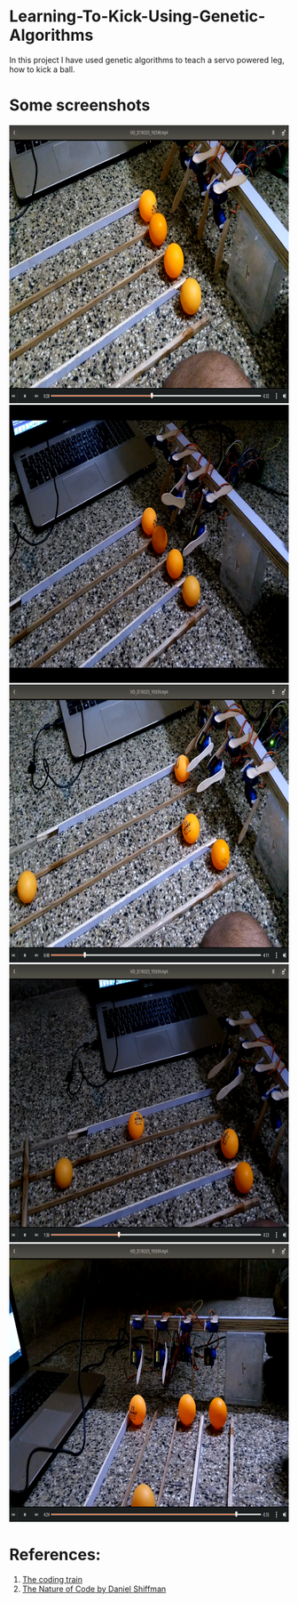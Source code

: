 # Learning-To-Kick-Using-Genetic-Algorithms

In this project I have used genetic algorithms to teach a servo powered leg, how to kick a ball.

# Some screenshots
<img src="imgs/1.png" width=800 height=500></img>
<img src="imgs/2.png" width=800 height=500></img>
<img src="imgs/3.png" width=800 height=500></img>
<img src="imgs/4.png" width=800 height=500></img>
<img src="imgs/5.png" width=800 height=500></img>

# References:
1. [The coding train](https://www.youtube.com/watch?v=9zfeTw-uFCw&list=PLRqwX-V7Uu6bJM3VgzjNV5YxVxUwzALHV)
2. [The Nature of Code by Daniel Shiffman](https://natureofcode.com/)